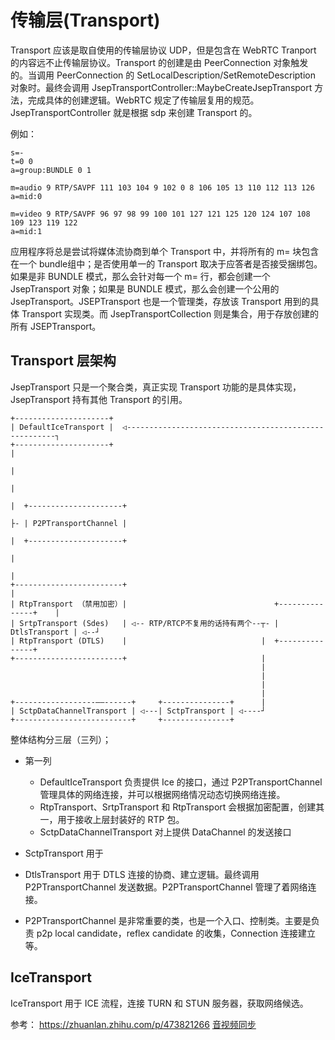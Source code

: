 # 传输层(Transport)

Transport 应该是取自使用的传输层协议 UDP，但是包含在 WebRTC Tranport 的内容远不止传输层协议。Transport 的创建是由 PeerConnection 对象触发的。当调用 PeerConnection 的 SetLocalDescription/SetRemoteDescription 对象时。最终会调用 JsepTransportController::MaybeCreateJsepTransport 方法，完成具体的创建逻辑。WebRTC 规定了传输层复用的规范。 JsepTransportController 就是根据 sdp 来创建 Transport 的。

例如：

```
s=-
t=0 0
a=group:BUNDLE 0 1

m=audio 9 RTP/SAVPF 111 103 104 9 102 0 8 106 105 13 110 112 113 126
a=mid:0

m=video 9 RTP/SAVPF 96 97 98 99 100 101 127 121 125 120 124 107 108 109 123 119 122
a=mid:1
```

应用程序将总是尝试将媒体流协商到单个 Transport 中，并将所有的 m= 块包含在一个 bundle组中；是否使用单一的 Transport 取决于应答者是否接受捆绑包。如果是非 BUNDLE 模式，那么会针对每一个 m= 行，都会创建一个 JsepTransport 对象；如果是 BUNDLE 模式，那么会创建一个公用的 JsepTransport。JSEPTransport 也是一个管理类，存放该 Transport 用到的具体 Transport 实现类。而 JsepTransportCollection 则是集合，用于存放创建的所有 JSEPTransport。

## Transport 层架构

JsepTransport 只是一个聚合类，真正实现 Transport 功能的是具体实现，JsepTransport 持有其他 Transport 的引用。

```
+---------------------+
| DefaultIceTransport |  ◁------------------------------------------------------┐
+---------------------+                                                         |
                                                                                |
                                                                                |
                                                                                |  +---------------------+
                                                                                ├- | P2PTransportChannel |
                                                                                |  +---------------------+
                                                                                |
                                                                                |
+------------------------+                                                      |
| RtpTransport （禁用加密）|                                 +---------------+    |
| SrtpTransport (Sdes)   | ◁-- RTP/RTCP不复用的话持有两个--┬- | DtlsTransport | ◁--┘ 
| RtpTransport (DTLS)    |                              |  +---------------+
+------------------------+                              |
                                                        |
                                                        |
                                                        |
                                                        |
+------------------——------+     +---------------+      |
| SctpDataChannelTransport | ◁---| SctpTransport | ◁----┘
+--------------------------+     +---------------+
```

整体结构分三层（三列）；
- 第一列
    - DefaultIceTransport 负责提供 Ice 的接口，通过 P2PTransportChannel 管理具体的网络连接，并可以根据网络情况动态切换网络连接。
    - RtpTransport、SrtpTransport 和 RtpTransport 会根据加密配置，创建其一，用于接收上层封装好的 RTP 包。
    - SctpDataChannelTransport 对上提供 DataChannel 的发送接口

- SctpTransport 用于

- DtlsTransport 用于 DTLS 连接的协商、建立逻辑。最终调用 P2PTransportChannel 发送数据。P2PTransportChannel 管理了着网络连接。

- P2PTransportChannel 是非常重要的类，也是一个入口、控制类。主要是负责 p2p local candidate，reflex candidate 的收集，Connection 连接建立等。

## IceTransport

IceTransport 用于 ICE 流程，连接 TURN 和 STUN 服务器，获取网络候选。



参考：
https://zhuanlan.zhihu.com/p/473821266
[音视频同步](https://blog.csdn.net/sonysuqin/article/details/107297157)